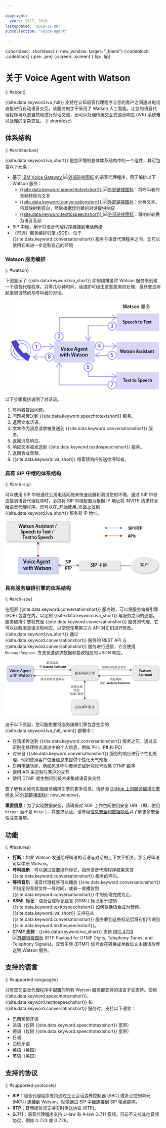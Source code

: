 ```yaml
---

copyright:
  years: 2017, 2018
lastupdated: "2018-11-06"
subcollection: "voice-agent"

---
```


{:shortdesc: .shortdesc}
{: new_window: target="_blank"}
{:codeblock: .codeblock}
{:pre: .pre}
{:screen: .screen}
{:tip: .tip}

# 关于 Voice Agent with Watson
{: #about}

{{site.data.keyword.iva_full}} 支持在认知语音代理程序与您的客户之间通过电话直接进行自动语音交互。该服务的主干采用了 Watson 人工智能，让您的语音代理程序可以更自然地进行对话交流，还可以处理传统交互式语音响应 (IVR) 系统难以处理的复杂交互。
{: shortdesc}

## 体系结构
{: #architecture}

{{site.data.keyword.iva_short}} 是您环境的总体体系结构中的一个组件，其可包含以下元素：

* 基于 [IBM Voice Gateway ![外部链接图标](../../icons/launch-glyph.svg "外部链接图标")](https://www.ibm.com/support/knowledgecenter/SS4U29/) 的语音代理程序，用于编排以下 Watson 服务：
  * [{{site.data.keyword.speechtotextshort}} ![外部链接图标](../../icons/launch-glyph.svg "外部链接图标")](/docs/services/speech-to-text?topic=speech-to-text-about)：将呼叫者的音频转换为文本
  * [{{site.data.keyword.conversationshort}} ![外部链接图标](../../icons/launch-glyph.svg "外部链接图标")](/docs/services/assistant?topic=assistant-index#index)：分析文本，将其映射到意向，然后根据您创建的对话提供响应
  * [{{site.data.keyword.texttospeechshort}} ![外部链接图标](../../icons/launch-glyph.svg "外部链接图标")](/docs/services/text-to-speech?topic=text-to-speech-about)：将响应转换为语音音频
* SIP 中继，用于将语音代理程序连接到电话网络
* （可选）服务编排引擎 (SOE)，位于 {{site.data.keyword.conversationshort}} 服务与语音代理程序之间，您可以使用它来进一步定制自己的环境

### Watson 服务编排
{: #watson}

下图显示了 {{site.data.keyword.iva_short}} 如何编排各种 Watson 服务来创建一个语音代理程序。只需几秒钟时间，话语即可经由这些服务的处理，最终变成听起来很自然的与呼叫者的对话。

<div style="float: right; padding-left: 1em; padding-bottom: 1em">
<img src="images/conversation-flow.png" alt="{{site.data.keyword.iva_short}} 充当主数据中心，呼叫者和每个 Watson 服务通过它来进行通信。"/></div>

以下步骤概括说明了对话流。

1. 呼叫者提出问题。
1. 问题被传送到 {{site.data.keyword.speechtotextshort}} 服务。
1. 返回文本话语。
1. 文本作为消息请求被发送到 {{site.data.keyword.conversationshort}} 服务。
1. 返回消息响应。
1. 响应文本被发送到 {{site.data.keyword.texttospeechshort}} 服务。
1. 返回合成音频。
1. {{site.data.keyword.iva_short}} 将音频响应传送给呼叫者。

### 具有 SIP 中继的体系结构
{: #arch-sip}

可以使用 SIP 中继通过公用电话网络来快速设置和测试您的环境。通过 SIP 中继连接到语音代理程序时，必须将 SIP 中继配置为根据 IP 地址将 INVITE 请求转发给语音代理程序。您可以在_开始使用_页面上找到 {{site.data.keyword.iva_short}} 服务器 IP 地址。

![呼叫会通过 SIP 中继传入语音代理程序，而语音代理程序会通过 API 与 Watson 服务进行通信。](images/arch-sip.png)

### 具有服务编排引擎的体系结构
{: #arch-soe}

在配置 {{site.data.keyword.conversationshort}} 服务时，可以将服务编排引擎 (SOE) 包含在内，以定制 {{site.data.keyword.iva_short}} 与服务之间的通信。服务编排引擎将充当 {{site.data.keyword.conversationshort}} 服务的代理，它可以拦截消息请求和响应，以便您使用第三方 API 对它们进行修改。{{site.data.keyword.iva_short}} 通过 {{site.data.keyword.conversationshort}} 服务的 REST API 与 {{site.data.keyword.conversationshort}} 服务进行通信，它会使用 `MessageRequest` 方法发送请求数据和接收相应的 JSON 响应。

![{{site.data.keyword.iva_short}} 和 {{site.data.keyword.conversationshort}} 服务之间的消息请求和响应会传入服务编排引擎中，经过该引擎的修改后再传出去。](images/arch-soe.png)

出于以下原因，您可能想要将服务编排引擎包含在您的 {{site.data.keyword.iva_full_notm}} 部署中：

* 在请求传送到 {{site.data.keyword.conversationshort}} 服务之前，通过去识别化处理除去请求中的个人信息，例如 PHI、PII 和 PCI
* 对来自 {{site.data.keyword.conversationshort}} 服务的响应进行个性化处理，例如使用客户位置信息来提供个性化天气预报
* 启用电话功能，例如包含呼叫者标识或针对帐号收集 DTMF 数字
* 使用 API 来定制与客户的交互
* 使用 DTMF 或生物识别技术来集成语音安全性

要了解有关如何实施服务编排引擎的更多信息，请参阅 [GitHub 上的服务编排引擎样本 ![外部链接图标](../../icons/launch-glyph.svg "外部链接图标")](https://github.com/WASdev/sample.voice.gateway/tree/master/soe){: new_window}。

**重要信息**：为了实现数据安全，请确保对 SOE 工作空间使用安全 URL（即，使用 `https:` 而不是 `http:`），并要求认证。请参阅[信息安全和数据隐私](/docs/services/voice-agent?topic=voice-agent-infosec)以了解更多安全性注意事项。

## 功能
{: #features}

* **打断**：如果 Watson 发送给呼叫者的话语与对话的上下文不相关，那么呼叫者可以中断 Watson。
* **呼叫挂断**：可以通过设置操作标记，指示语音代理程序结束来自 {{site.data.keyword.conversationshort}} 服务的呼叫。
* **等待音乐**：语音代理程序可以播放 {{site.data.keyword.conversationshort}} 所指定的音频文件一段时间，或者一直播放到 {{site.data.keyword.conversationshort}} 中的处理完成为止。
* **SSML 标记**：语音合成标记语言 (SSML) 标记用于控制 {{site.data.keyword.texttospeechshort}} 如何将话语合成为音频。{{site.data.keyword.iva_short}} 支持在从 {{site.data.keyword.conversationshort}} 服务收到这些标记后将它们传递到 {{site.data.keyword.texttospeechshort}}。
* **DTMF 支持**：{{site.data.keyword.iva_short}} 支持 [RFC 4733 ![外部链接图标](../../icons/launch-glyph.svg "外部链接图标")](https://tools.ietf.org/html/rfc4733) (RTP Payload for DTMF Digits, Telephony Tones, and Telephony Signals)。双音多频 (DTMF) 信号会在转换成单数位文本话语后传送到 Watson 服务。

## 支持的语言
{: #supported-languages}

只有您在语音代理程序中配置的所有 Watson 服务都支持的语言才受支持。使用 {{site.data.keyword.speechtotextshort}}、{{site.data.keyword.texttospeechshort}} 和 {{site.data.keyword.conversationshort}} 服务时，支持以下语言：

* 巴西葡萄牙语
* 法语（仅限 {{site.data.keyword.speechtotextshort}} 宽带）
* 德语（仅限 {{site.data.keyword.speechtotextshort}} 宽带）
* 日语
* 西班牙语
* 英语（英国）
* 英语（美国）

## 支持的协议
{: #supported-protocols}

* **SIP**：语音代理程序支持通过企业会话边界控制器 (SBC) 或多点控制单元 (MCU) 连接到 Watson，就像通过 SIP 中继连接到 SIP 端点那样。
* **RTP**：音频媒体流支持实时传送协议 (RTP)。
* **G.711**：语音代理程序支持 U-law 和 A-law G.711 音频。目前不支持其他音频协议，例如 G.723 或 G.729。
